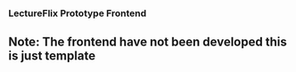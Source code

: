 ### LectureFlix Prototype Frontend
## Note: The frontend have not been developed this is just template
